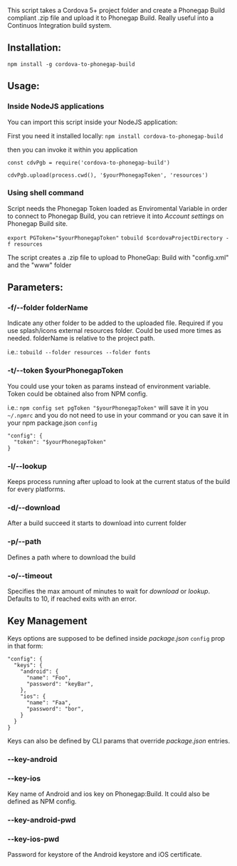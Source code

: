 This script takes a Cordova 5+ project folder and create a Phonegap Build compliant .zip file and upload it to Phonegap Build.
Really useful into a Continuos Integration build system.

## Installation:
`npm install -g cordova-to-phonegap-build`

## Usage:

### Inside NodeJS applications
You can import this script inside your NodeJS application:

First you need it installed locally:
`npm install cordova-to-phonegap-build`

then you can invoke it within you application

```
const cdvPgb = require('cordova-to-phonegap-build')

cdvPgb.upload(process.cwd(), '$yourPhonegapToken', 'resources')
```

### Using shell command

Script needs the Phonegap Token loaded as Enviromental Variable in order to connect to Phonegap Build, you can retrieve it into _Account settings_ on Phonegap Build site.

`export PGToken="$yourPhonegapToken"`
`tobuild $cordovaProjectDirectory -f resources`

The script creates a .zip file to upload to PhoneGap: Build with "config.xml" and the "www" folder


## Parameters:

### -f/--folder folderName
Indicate any other folder to be added to the uploaded file. Required if you use splash/icons external resources folder.
Could be used more times as needed. folderName is relative to the project path.

i.e.: `tobuild --folder resources --folder fonts`

### -t/--token $yourPhonegapToken
You could use your token as params instead of environment variable.  
Token could be obtained also from NPM config.

i.e.: `npm config set pgToken "$yourPhonegapToken"`
will save it in you `~/.npmrc` and you do not need to use in your command or you can save it in your npm package.json `config`
```
"config": {
  "token": "$yourPhonegapToken"
}
```

### -l/--lookup
Keeps process running after upload to look at the current status of the build for every platforms.

### -d/--download
After a build succeed it starts to download into current folder

### -p/--path
Defines a path where to download the build

### -o/--timeout
Specifies the max amount of minutes to wait for _download_ or _lookup_. Defaults to 10, if reached exits with an error.


## Key Management

Keys options are supposed to be defined inside _package.json_ `config` prop in that form:
```
"config": {
  "keys": {
    "android": {
      "name": "Foo",
      "password": "keyBar",
    },
    "ios": {
      "name": "Faa",
      "password": "bor",
    }
  }
}
```

Keys can also be defined by CLI params that override _package.json_ entries.

### --key-android
### --key-ios
Key name of Android and ios key on Phonegap:Build.
It could also be defined as NPM config.

### --key-android-pwd
### --key-ios-pwd
Password for keystore of the Android keystore and iOS certificate.
